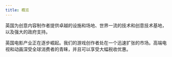 ```yaml
---
title: 概览
---
```


英国为创意内容制作者提供卓越的设施和场地、世界一流的技术和创意技术基地，以及强大的政府支持。

英国电影产业正在逐步崛起。我们的游戏创作者处在一个迅速扩张的市场。高端电视和动画深受全球消费者的青睐，并且可以享受大幅税收优惠。